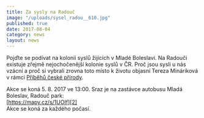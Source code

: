 ```yaml
---
title: Za sysly na Radouč
image: "/uploads/sysel_radou__610.jpg"
published: true
date: 2017-08-04
category: news
layout: news
---
```

Pojďte se podívat na kolonii syslů žijících v Mladé Boleslavi. Na
Radouči existuje zřejmě nejochočenější kolonie syslů v ČR. Proč jsou
sysli u nás vzácní a proč si vybrali zrovna toto místo k životu objasní
Tereza Mináriková v rámci [Příběhů české přírody][1].

Akce se koná 5. 8. 2017 ve 13:00. Sraz je na zastávce autobusu Mladá
Boleslav, Radouč park:  
[https://mapy.cz/s/1UOIf][2]  
Akce se koná za každého počasí.


[1]: https://www.facebook.com/pribehyceskeprirody/
[2]: https://mapy.cz/s/1UOIf
